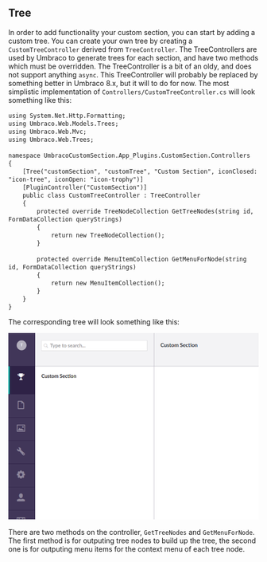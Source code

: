 ﻿## Tree

In order to add functionality your custom section, you can start by adding a custom tree. 
You can create your own tree by creating a `CustomTreeController` derived from `TreeController`. 
The TreeControllers are used by Umbraco to generate trees for each section, and have two methods
which must be overridden. The TreeController is a bit of an oldy, and does not support anything 
`async`. This TreeController will probably be replaced by something better in Umbraco 8.x, but it
will to do for now. The most simplistic implementation of `Controllers/CustomTreeController.cs` will
look something like this:

``` Csharp
using System.Net.Http.Formatting;
using Umbraco.Web.Models.Trees;
using Umbraco.Web.Mvc;
using Umbraco.Web.Trees;

namespace UmbracoCustomSection.App_Plugins.CustomSection.Controllers
{
	[Tree("customSection", "customTree", "Custom Section", iconClosed: "icon-tree", iconOpen: "icon-trophy")]
	[PluginController("CustomSection")]
	public class CustomTreeController : TreeController
	{
		protected override TreeNodeCollection GetTreeNodes(string id, FormDataCollection queryStrings)
		{
			return new TreeNodeCollection();
		}

		protected override MenuItemCollection GetMenuForNode(string id, FormDataCollection queryStrings)
		{
			return new MenuItemCollection();
		}
	}
}

```

The corresponding tree will look something like this:

![Tree](images/tree1.png)

There are two methods on the controller, `GetTreeNodes` and `GetMenuForNode`. The first method is for 
outputing tree nodes to build up the tree, the second one is for outputing menu items for the context menu
of each tree node.


